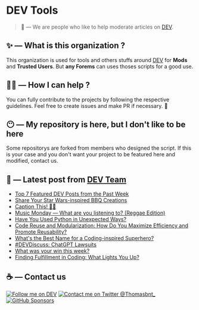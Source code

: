 # DEV Tools

> 🔧 — We are people who like to help moderate articles on [DEV](https://dev.to).

## ✨ — What is this organization ?

This organization is used for tools and others stuffs around [DEV](https://dev.to) for **Mods** and **Trusted Users**. But __any Forems__ can uses thoses scripts for a good use.


## 💪🏼 — How I can help ?

You can fully contribute to the projects by following the respective guidelines. Feel free to create issues and make PR if necessary. 🎉

## 😶 — My repository is here, but I don't like to be here

Some repositorys are forked from members who designed the script. If this is your case and you don't want your project to be featured here and modified, contact us.

## 📝 — Latest post from [DEV Team](https://dev.to/devteam)

<!-- BLOG-POST-LIST:START -->
- [Top 7 Featured DEV Posts from the Past Week](https://dev.to/devteam/top-7-featured-dev-posts-from-the-past-week-1n4l)
- [Share Your Star Wars-inspired BBQ Creations](https://dev.to/devteam/share-your-star-wars-inspired-bbq-creations-2i13)
- [Caption This! 🤔💭](https://dev.to/devteam/caption-this-ek1)
- [Music Monday — What are you listening to? &lpar;Reggae Edition&rpar;](https://dev.to/devteam/music-monday-what-are-you-listening-to-reggae-edition-3f75)
- [Have You Used Python in Unexpected Ways?](https://dev.to/devteam/have-you-used-python-in-unexpected-ways-5fdm)
- [Code Reuse and Modularization: How Do You Maximize Efficiency and Promote Reusability?](https://dev.to/devteam/code-reuse-and-modularization-how-do-you-maximize-efficiency-and-promote-reusability-475d)
- [What&#39;s the Best Name for a Coding-inspired Superhero?](https://dev.to/devteam/whats-the-best-name-for-a-coding-inspired-superhero-4mc0)
- [#DEVDiscuss: ChatGPT Lawsuits](https://dev.to/devteam/devdiscuss-chatgpt-lawsuits-p3o)
- [What was your win this week?](https://dev.to/devteam/what-was-your-win-this-week-10gb)
- [Finding Fulfillment in Coding: What Lights You Up?](https://dev.to/devteam/finding-fulfillment-in-coding-what-lights-you-up-2cj6)
<!-- BLOG-POST-LIST:END -->


## ☕ — Contact us

[![Follow me on DEV](https://img.shields.io/badge/dev.to-%2308090A.svg?&style=for-the-badge&logo=dev.to&logoColor=white&alt=devto)](https://dev.to/thomasbnt)
[![Contact me on Twitter @Thomasbnt_](https://img.shields.io/badge/Contact%20me%20on%20Twitter-%231DA1F2.svg?&style=for-the-badge&logo=twitter&logoColor=white&alt=twitter)](https://twitter.com/messages/1142357270-1142357270?text=Hello,%20I%20contact%20you%20from%20devtotools%20&recipient_id=1142357270) [![GitHub Sponsors](https://img.shields.io/badge/Sponsor%20me-%23EA54AE.svg?&style=for-the-badge&logo=github-sponsors&logoColor=white)](https://github.com/sponsors/thomasbnt)


